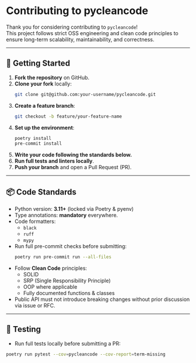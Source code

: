 # Contributing to pycleancode

Thank you for considering contributing to `pycleancode`!  
This project follows strict OSS engineering and clean code principles to ensure long-term scalability, maintainability, and correctness.

---

## 🚀 Getting Started

1. **Fork the repository** on GitHub.
2. **Clone your fork** locally:
    ```bash
    git clone git@github.com:your-username/pycleancode.git
    ```
3. **Create a feature branch**:
    ```bash
    git checkout -b feature/your-feature-name
    ```
4. **Set up the environment**:
    ```bash
    poetry install
    pre-commit install
    ```
5. **Write your code following the standards below.**
6. **Run full tests and linters locally**.
7. **Push your branch** and open a Pull Request (PR).

---

## 📦 Code Standards

- Python version: **3.11+** (locked via Poetry & pyenv)
- Type annotations: **mandatory** everywhere.
- Code formatters:
    - `black`
    - `ruff`
    - `mypy`
- Run full pre-commit checks before submitting:
    ```bash
    poetry run pre-commit run --all-files
    ```
- Follow **Clean Code** principles:
  - SOLID
  - SRP (Single Responsibility Principle)
  - OOP where applicable
  - Fully documented functions & classes
- Public API must not introduce breaking changes without prior discussion via issue or RFC.

---

## 🧪 Testing

- Run full tests locally before submitting a PR:

```bash
poetry run pytest --cov=pycleancode --cov-report=term-missing
